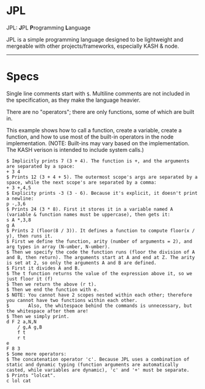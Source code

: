 # JPL
JPL: **J**PL **P**rogramming **L**anguage

JPL is a simple programming language designed to be lightweight and mergeable with other projects/frameworks, especially KASH & node.

-----

# Specs

Single line comments start with `$`.
Multiline comments are not included in the specification, as they make the language heavier.

There are no "operators"; there are only functions, some of which are built in.

This example shows how to call a function, create a variable, create a function, and how to use most of the built-in operators in the node implementation. (NOTE: Built-ins may vary based on the implementation. The KASH verison is intended to include system calls.)

```
$ Implicitly prints 7 (3 + 4). The function is +, and the arguments are separated by a space:
+ 3 4
$ Prints 12 (3 + 4 + 5). The outermost scope's args are separated by a space, while the next scope's are separated by a comma:
+ 3 +,4,5
$ Explicity prints -3 (3 - 6). Because it's explicit, it doesn't print a newline:
p -,3,6
$ Prints 24 (3 * 8). First it stores it in a variable named A (variable & function names must be uppercase), then gets it:
s A *,3,8
g A
$ Prints 2 (floor(8 / 3)). It defines a function to compute floor(x / y), then runs it.
$ First we define the function, arity (number of arguments = 2), and arg types in array (N-umber, N-umber).
$ Then we specify the code the function runs (floor the division of A and B, then return). The arguments start at A and end at Z. The arity is set at 2, so only the arguments A and B are defined.
$ First it divides A and B.
$ The t function returns the value of the expression above it, so we just floor it (f)
$ Then we return the above (r t).
$ Then we end the function with e.
$ NOTE: You cannot have 2 scopes nested within each other; therefore you cannot have two functions within each other.
$       Also, the whitespace behind the commands is unnecessary, but the whitespace after them are!
$ Then we simply print.
d F 2 a,N,N
    / g,A g,B
    f t
    r t
e
F 8 3
$ Some more operators:
$ The concatenation operator 'c'. Because JPL uses a combination of static and dynamic typing (function arguments are automatically casted, while variables are dynamic), 'c' and '+' must be separate.
$ Prints "lolcat".
c lol cat
```
